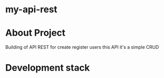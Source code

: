 # my-api-rest
<h1>About Project</h1>
<p>Building of API REST for create register users this API it's a simple CRUD</p>
<h1>Development stack</h1>
